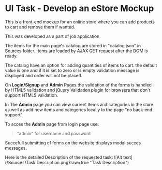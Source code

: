 # UI Task - Develop an eStore Mockup

This is a front-end mockup for an online store where you can add products to cart and remove them if wanted.

This was developed as a part of job application.

The items for the main page's catalog are stored in "catalog.json" in Sources folder. Items are loaded by AJAX GET request after the DOM is ready.

The catalog have an option for adding quantities of items to cart. the default value is one and if it is set to zero or is empty validation message is displayed and order will not be placed.

On **Login/Signup** and **Admin** Pages the validation of the forms is handled by HTML5 validation and jQuery Validation plugin for browsers that don't support HTML5 validation.

In The **Admin** page you can view current Items and categories in the store as well as add new items and categories locally to the page "no back-end support".

To acces the **Admin** page from login page use:
>"admin" for username and password

Succefull submitting of forms on the website displays modal succes messages.

Here is the detailed Description of the requested task:
![Alt text](/Sources/Task Description.png?raw=true "Task Description")
